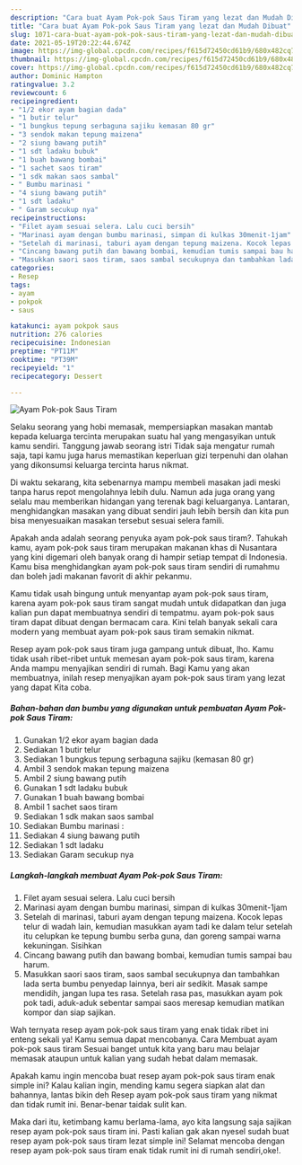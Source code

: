 ```yaml
---
description: "Cara buat Ayam Pok-pok Saus Tiram yang lezat dan Mudah Dibuat"
title: "Cara buat Ayam Pok-pok Saus Tiram yang lezat dan Mudah Dibuat"
slug: 1071-cara-buat-ayam-pok-pok-saus-tiram-yang-lezat-dan-mudah-dibuat
date: 2021-05-19T20:22:44.674Z
image: https://img-global.cpcdn.com/recipes/f615d72450cd61b9/680x482cq70/ayam-pok-pok-saus-tiram-foto-resep-utama.jpg
thumbnail: https://img-global.cpcdn.com/recipes/f615d72450cd61b9/680x482cq70/ayam-pok-pok-saus-tiram-foto-resep-utama.jpg
cover: https://img-global.cpcdn.com/recipes/f615d72450cd61b9/680x482cq70/ayam-pok-pok-saus-tiram-foto-resep-utama.jpg
author: Dominic Hampton
ratingvalue: 3.2
reviewcount: 6
recipeingredient:
- "1/2 ekor ayam bagian dada"
- "1 butir telur"
- "1 bungkus tepung serbaguna sajiku kemasan 80 gr"
- "3 sendok makan tepung maizena"
- "2 siung bawang putih"
- "1 sdt ladaku bubuk"
- "1 buah bawang bombai"
- "1 sachet saos tiram"
- "1 sdk makan saos sambal"
- " Bumbu marinasi "
- "4 siung bawang putih"
- "1 sdt ladaku"
- " Garam secukup nya"
recipeinstructions:
- "Filet ayam sesuai selera. Lalu cuci bersih"
- "Marinasi ayam dengan bumbu marinasi, simpan di kulkas 30menit-1jam"
- "Setelah di marinasi, taburi ayam dengan tepung maizena. Kocok lepas telur di wadah lain, kemudian masukkan ayam tadi ke dalam telur setelah itu celupkan ke tepung bumbu serba guna, dan goreng sampai warna kekuningan. Sisihkan"
- "Cincang bawang putih dan bawang bombai, kemudian tumis sampai bau harum."
- "Masukkan saori saos tiram, saos sambal secukupnya dan tambahkan lada serta bumbu penyedap lainnya, beri air sedikit. Masak sampe mendidih, jangan lupa tes rasa. Setelah rasa pas, masukkan ayam pok pok tadi, aduk-aduk sebentar sampai saos meresap kemudian matikan kompor dan siap sajikan."
categories:
- Resep
tags:
- ayam
- pokpok
- saus

katakunci: ayam pokpok saus 
nutrition: 276 calories
recipecuisine: Indonesian
preptime: "PT11M"
cooktime: "PT39M"
recipeyield: "1"
recipecategory: Dessert

---
```



![Ayam Pok-pok Saus Tiram](https://img-global.cpcdn.com/recipes/f615d72450cd61b9/680x482cq70/ayam-pok-pok-saus-tiram-foto-resep-utama.jpg)

Selaku seorang yang hobi memasak, mempersiapkan masakan mantab kepada keluarga tercinta merupakan suatu hal yang mengasyikan untuk kamu sendiri. Tanggung jawab seorang istri Tidak saja mengatur rumah saja, tapi kamu juga harus memastikan keperluan gizi terpenuhi dan olahan yang dikonsumsi keluarga tercinta harus nikmat.

Di waktu  sekarang, kita sebenarnya mampu membeli masakan jadi meski tanpa harus repot mengolahnya lebih dulu. Namun ada juga orang yang selalu mau memberikan hidangan yang terenak bagi keluarganya. Lantaran, menghidangkan masakan yang dibuat sendiri jauh lebih bersih dan kita pun bisa menyesuaikan masakan tersebut sesuai selera famili. 



Apakah anda adalah seorang penyuka ayam pok-pok saus tiram?. Tahukah kamu, ayam pok-pok saus tiram merupakan makanan khas di Nusantara yang kini digemari oleh banyak orang di hampir setiap tempat di Indonesia. Kamu bisa menghidangkan ayam pok-pok saus tiram sendiri di rumahmu dan boleh jadi makanan favorit di akhir pekanmu.

Kamu tidak usah bingung untuk menyantap ayam pok-pok saus tiram, karena ayam pok-pok saus tiram sangat mudah untuk didapatkan dan juga kalian pun dapat membuatnya sendiri di tempatmu. ayam pok-pok saus tiram dapat dibuat dengan bermacam cara. Kini telah banyak sekali cara modern yang membuat ayam pok-pok saus tiram semakin nikmat.

Resep ayam pok-pok saus tiram juga gampang untuk dibuat, lho. Kamu tidak usah ribet-ribet untuk memesan ayam pok-pok saus tiram, karena Anda mampu menyajikan sendiri di rumah. Bagi Kamu yang akan membuatnya, inilah resep menyajikan ayam pok-pok saus tiram yang lezat yang dapat Kita coba.

<!--inarticleads1-->

##### Bahan-bahan dan bumbu yang digunakan untuk pembuatan Ayam Pok-pok Saus Tiram:

1. Gunakan 1/2 ekor ayam bagian dada
1. Sediakan 1 butir telur
1. Sediakan 1 bungkus tepung serbaguna sajiku (kemasan 80 gr)
1. Ambil 3 sendok makan tepung maizena
1. Ambil 2 siung bawang putih
1. Gunakan 1 sdt ladaku bubuk
1. Gunakan 1 buah bawang bombai
1. Ambil 1 sachet saos tiram
1. Sediakan 1 sdk makan saos sambal
1. Sediakan  Bumbu marinasi :
1. Sediakan 4 siung bawang putih
1. Sediakan 1 sdt ladaku
1. Sediakan  Garam secukup nya




<!--inarticleads2-->

##### Langkah-langkah membuat Ayam Pok-pok Saus Tiram:

1. Filet ayam sesuai selera. Lalu cuci bersih
1. Marinasi ayam dengan bumbu marinasi, simpan di kulkas 30menit-1jam
1. Setelah di marinasi, taburi ayam dengan tepung maizena. Kocok lepas telur di wadah lain, kemudian masukkan ayam tadi ke dalam telur setelah itu celupkan ke tepung bumbu serba guna, dan goreng sampai warna kekuningan. Sisihkan
1. Cincang bawang putih dan bawang bombai, kemudian tumis sampai bau harum.
1. Masukkan saori saos tiram, saos sambal secukupnya dan tambahkan lada serta bumbu penyedap lainnya, beri air sedikit. Masak sampe mendidih, jangan lupa tes rasa. Setelah rasa pas, masukkan ayam pok pok tadi, aduk-aduk sebentar sampai saos meresap kemudian matikan kompor dan siap sajikan.




Wah ternyata resep ayam pok-pok saus tiram yang enak tidak ribet ini enteng sekali ya! Kamu semua dapat mencobanya. Cara Membuat ayam pok-pok saus tiram Sesuai banget untuk kita yang baru mau belajar memasak ataupun untuk kalian yang sudah hebat dalam memasak.

Apakah kamu ingin mencoba buat resep ayam pok-pok saus tiram enak simple ini? Kalau kalian ingin, mending kamu segera siapkan alat dan bahannya, lantas bikin deh Resep ayam pok-pok saus tiram yang nikmat dan tidak rumit ini. Benar-benar taidak sulit kan. 

Maka dari itu, ketimbang kamu berlama-lama, ayo kita langsung saja sajikan resep ayam pok-pok saus tiram ini. Pasti kalian gak akan nyesel sudah buat resep ayam pok-pok saus tiram lezat simple ini! Selamat mencoba dengan resep ayam pok-pok saus tiram enak tidak rumit ini di rumah sendiri,oke!.

